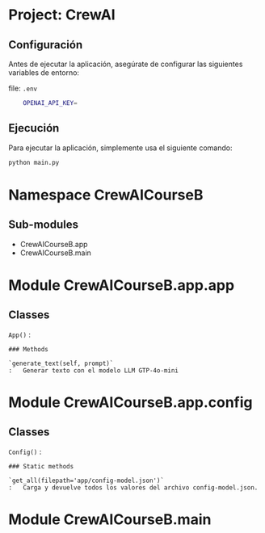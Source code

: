 
Project: CrewAI
=================

## Configuración

Antes de ejecutar la aplicación, asegúrate de configurar las siguientes variables de entorno:

file: `.env`

```bash
    OPENAI_API_KEY=
```

## Ejecución

Para ejecutar la aplicación, simplemente usa el siguiente comando:

```bash
python main.py
```

Namespace CrewAICourseB
=======================

Sub-modules
-----------
* CrewAICourseB.app
* CrewAICourseB.main


Module CrewAICourseB.app.app
============================

Classes
-------

`App()`
:

    ### Methods

    `generate_text(self, prompt)`
    :   Generar texto con el modelo LLM GTP-4o-mini


Module CrewAICourseB.app.config
===============================

Classes
-------

`Config()`
:

    ### Static methods

    `get_all(filepath='app/config-model.json')`
    :   Carga y devuelve todos los valores del archivo config-model.json.


Module CrewAICourseB.main
=========================
